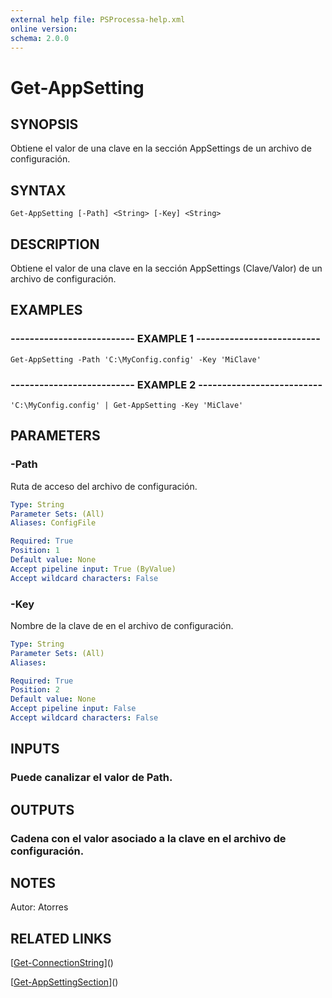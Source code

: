 ```yaml
---
external help file: PSProcessa-help.xml
online version: 
schema: 2.0.0
---
```


# Get-AppSetting

## SYNOPSIS
Obtiene el valor de una clave en la sección AppSettings de un archivo de configuración.

## SYNTAX

```
Get-AppSetting [-Path] <String> [-Key] <String>
```

## DESCRIPTION
Obtiene el valor de una clave en la sección AppSettings (Clave/Valor) de un archivo de configuración.

## EXAMPLES

### -------------------------- EXAMPLE 1 --------------------------
```
Get-AppSetting -Path 'C:\MyConfig.config' -Key 'MiClave'
```

### -------------------------- EXAMPLE 2 --------------------------
```
'C:\MyConfig.config' | Get-AppSetting -Key 'MiClave'
```

## PARAMETERS

### -Path
Ruta de acceso del archivo de configuración.

```yaml
Type: String
Parameter Sets: (All)
Aliases: ConfigFile

Required: True
Position: 1
Default value: None
Accept pipeline input: True (ByValue)
Accept wildcard characters: False
```

### -Key
Nombre de la clave de en el archivo de configuración.

```yaml
Type: String
Parameter Sets: (All)
Aliases: 

Required: True
Position: 2
Default value: None
Accept pipeline input: False
Accept wildcard characters: False
```

## INPUTS

### Puede canalizar el valor de Path.

## OUTPUTS

### Cadena con el valor asociado a la clave en el archivo de configuración.

## NOTES
Autor: Atorres

## RELATED LINKS

[[Get-ConnectionString](Get-ConnectionString.md)]()

[[Get-AppSettingSection](Get-AppSettingSection.md)]()


